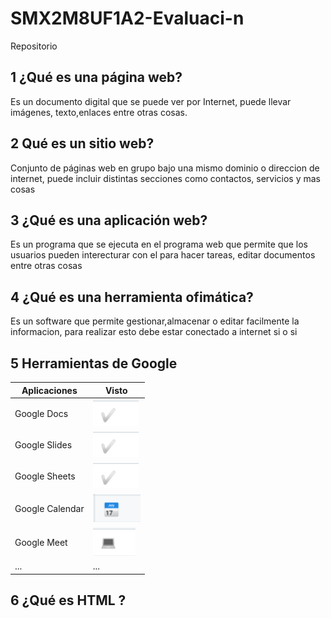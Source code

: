 # SMX2M8UF1A2-Evaluaci-n
Repositorio

## 1 ¿Qué es una página web?

Es un documento digital que se puede ver por Internet, puede llevar imágenes, texto,enlaces entre otras cosas.

## 2 Qué es un sitio web?

Conjunto de páginas web en grupo bajo una mismo dominio o direccion de internet, puede incluir distintas secciones como contactos, servicios y mas cosas


## 3 ¿Qué es una aplicación web?

Es un programa que se ejecuta en el programa web que permite que los usuarios pueden interecturar con el para hacer tareas, editar documentos entre otras cosas

## 4 ¿Qué es una herramienta ofimática?

Es un software que permite gestionar,almacenar o editar facilmente la informacion, para realizar esto debe estar conectado a internet si o si 

## 5 Herramientas de Google

| Aplicaciones | Visto |
|--------------|-------|
| Google Docs  | ![TICK](https://github.com/DiegooMonteroo/SMX2M8UF1A2-Evaluaci-n/blob/main/Captura%20de%20pantalla%202024-09-27%20152658.png) |
| Google Slides |![TICK](https://github.com/DiegooMonteroo/SMX2M8UF1A2-Evaluaci-n/blob/main/Captura%20de%20pantalla%202024-09-27%20152658.png) |
| Google Sheets |![TICK](https://github.com/DiegooMonteroo/SMX2M8UF1A2-Evaluaci-n/blob/main/Captura%20de%20pantalla%202024-09-27%20152658.png) |
| Google Calendar |![CALENDARIO](https://github.com/DiegooMonteroo/SMX2M8UF1A2-Evaluaci-n/blob/main/Captura%20de%20pantalla%202024-09-27%20153121.png) |
| Google Meet |![ordenador](https://github.com/DiegooMonteroo/SMX2M8UF1A2-Evaluaci-n/blob/main/Captura%20de%20pantalla%202024-09-27%20153532.png) |
| ... | ... |

## 6 ¿Qué es HTML ?

